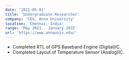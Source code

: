 ```yaml
---
date: '2021-05-01'
title: 'Undergraduate Researcher'
company: 'CEG, Anna University'
location: 'Chennai, India'
range: 'May 2021 - January 2022'
url: 'https://www.annauniv.edu/'
---
```


- Completed RTL of GPS Baseband Engine (Digital)IC.
- Completed Layout of Temperature Sensor (Analog)IC.
